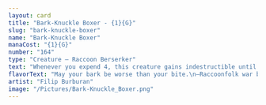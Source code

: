 ```yaml
---
layout: card
title: "Bark-Knuckle Boxer - {1}{G}"
slug: "bark-knuckle-boxer"
name: "Bark-Knuckle Boxer"
manaCost: "{1}{G}"
number: "164"
type: "Creature — Raccoon Berserker"
text: "Whenever you expend 4, this creature gains indestructible until end of turn. (You expend 4 as you spend your fourth total mana to cast spells during a turn.)"
flavorText: "May your bark be worse than your bite.\n—Raccoonfolk war blessing"
artist: "Filip Burburan"
image: "/Pictures/Bark-Knuckle_Boxer.png"
---
```


